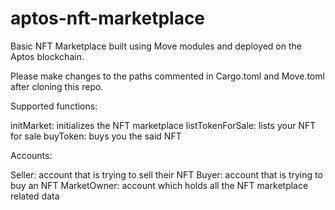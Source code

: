# aptos-nft-marketplace
Basic NFT Marketplace built using Move modules and deployed on the Aptos blockchain.

Please make changes to the paths commented in Cargo.toml and Move.toml after cloning this repo.

Supported functions:

initMarket: initializes the NFT marketplace
listTokenForSale: lists your NFT for sale
buyToken: buys you the said NFT

Accounts:

Seller: account that is trying to sell their NFT
Buyer: account that is trying to buy an NFT
MarketOwner: account which holds all the NFT marketplace related data
